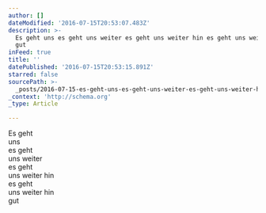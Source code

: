 ```yaml
---
author: []
dateModified: '2016-07-15T20:53:07.483Z'
description: >-
  Es geht uns es geht uns weiter es geht uns weiter hin es geht uns weiter hin
  gut
inFeed: true
title: ''
datePublished: '2016-07-15T20:53:15.891Z'
starred: false
sourcePath: >-
  _posts/2016-07-15-es-geht-uns-es-geht-uns-weiter-es-geht-uns-weiter-hin-es-geh.md
_context: 'http://schema.org'
_type: Article

---
```

Es geht  
uns  
es geht  
uns weiter  
es geht  
uns weiter hin  
es geht  
uns weiter hin  
gut